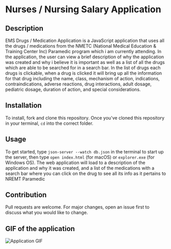 # Nurses / Nursing Salary Application

## Description

EMS Drugs / Medication Application is a JavaScript application that uses all the drugs / medications from the NMETC (National Medical Education & Training Center Inc) Paramedic program which i am currently attending. In the application, the user can view a brief description of why the application was created and why i believe it is important as well as a list of all the drugs which are able to be searched for in a search bar. In the list of drugs each drugs is clickable, when a drug is clicked it will bring up all the information for that drug including the name, class, mechanism of action, indications, contraindications, adverse reactions, drug interactions, adult dosage, pediatric dosage, duration of action, and special considerations.

## Installation

To install, fork and clone this repository. Once you've cloned this repository in your terminal, ```cd``` into the correct folder.

## Usage

To get started, type ```json-server --watch db.json``` in the terminal to start up the server, then type ```open index.html``` (for macOS) or ```explorer.exe``` (for Windows OS). The web application will load to a description of the application and why it was created, and a list of the medications with a search bar where you can click on the drug to see all its info as it pertains to NREMT Paramedic

## Contribution

Pull requests are welcome. For major changes, open an issue first to discuss what you would like to change. 

## GIF of the application

![Application GIF](app.gif)

